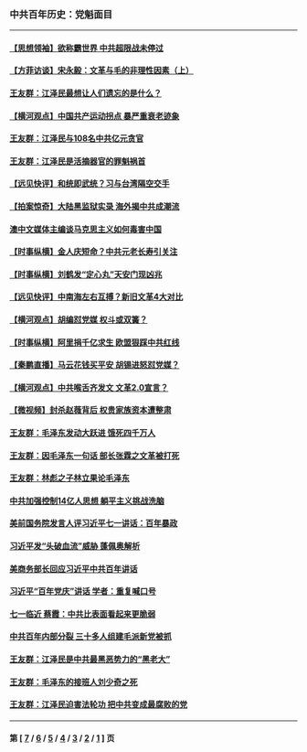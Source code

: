 ### 中共百年历史：党魁面目
---
#### [【思想领袖】欲称霸世界 中共超限战未停过](../../pages/nf1176107/n13745142.md?01180430) 
#### [【方菲访谈】宋永毅：文革与毛的非理性因素（上）](../../pages/nf1176107/n13469956.md?01180430) 
#### [王友群：江泽民最想让人们遗忘的是什么？](../../pages/nf1176107/n13408949.md?01180430) 
#### [【横河观点】中国共产运动拐点 暴严重衰老迹象](../../pages/nf1176107/n13388333.md?01180430) 
#### [王友群：江泽民与108名中共亿元贪官](../../pages/nf1176107/n13352358.md?01180430) 
#### [王友群：江泽民是活摘器官的罪魁祸首](../../pages/nf1176107/n13336903.md?01180430) 
#### [【远见快评】和统即武统？习与台湾隔空交手](../../pages/nf1176107/n13297739.md?01180430) 
#### [【拍案惊奇】大陆黑监狱实录 海外揭中共成潮流](../../pages/nf1176107/n13288853.md?01180430) 
#### [澳中文媒体主编谈马克思主义如何毒害中国](../../pages/nf1176107/n13257387.md?01180430) 
#### [【时事纵横】金人庆短命？中共元老长寿引关注](../../pages/nf1176107/n13217934.md?01180430) 
#### [【时事纵横】刘鹤发“定心丸”天安门现凶兆](../../pages/nf1176107/n13215416.md?01180430) 
#### [【远见快评】中南海左右互搏？新旧文革4大对比](../../pages/nf1176107/n13214745.md?01180430) 
#### [【横河观点】胡编怼党媒 权斗或双簧？](../../pages/nf1176107/n13210864.md?01180430) 
#### [【时事纵横】阿里捐千亿求生 欧盟狠踩中共红线](../../pages/nf1176107/n13206431.md?01180430) 
#### [【秦鹏直播】马云花钱买平安 胡锡进怒怼党媒？](../../pages/nf1176107/n13206392.md?01180430) 
#### [【横河观点】中共喉舌齐发文 文革2.0宣言？](../../pages/nf1176107/n13201248.md?01180430) 
#### [【微视频】封杀赵薇背后 权贵家族资本遭整肃](../../pages/nf1176107/n13197798.md?01180430) 
#### [王友群：毛泽东发动大跃进 饿死四千万人](../../pages/nf1176107/n13177158.md?01180430) 
#### [王友群：因毛泽东一句话 部长张霖之文革被打死](../../pages/nf1176107/n13161711.md?01180430) 
#### [王友群：林彪之子林立果论毛泽东](../../pages/nf1176107/n13128622.md?01180430) 
#### [中共加强控制14亿人思想 躺平主义挑战洗脑](../../pages/nf1176107/n13094299.md?01180430) 
#### [美前国务院发言人评习近平七一讲话：百年暴政](../../pages/nf1176107/n13066986.md?01180430) 
#### [习近平发“头破血流”威胁 蓬佩奥解析](../../pages/nf1176107/n13063604.md?01180430) 
#### [美商务部长回应习近平中共百年讲话](../../pages/nf1176107/n13062903.md?01180430) 
#### [习近平“百年党庆”讲话 学者：重复喊口号](../../pages/nf1176107/n13061411.md?01180430) 
#### [七一临近 蔡霞：中共比表面看起来更脆弱](../../pages/nf1176107/n13056418.md?01180430) 
#### [中共百年内部分裂 三十多人组建毛派新党被抓](../../pages/nf1176107/n13044023.md?01180430) 
#### [王友群：江泽民是中共最黑恶势力的“黑老大”](../../pages/nf1176107/n13022180.md?01180430) 
#### [王友群：毛泽东的接班人刘少奇之死](../../pages/nf1176107/n12991772.md?01180430) 
#### [王友群：江泽民迫害法轮功 把中共变成最腐败的党](../../pages/nf1176107/n12947347.md?01180430) 

---
#### 第 [ [7](./7.md?01180430) / [6](./6.md?01180430) / [5](./5.md?01180430) / [4](./4.md?01180430) / [3](./3.md?01180430) / [2](./2.md?01180430) / [1](./1.md?01180430) ] 页
